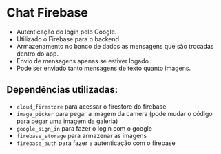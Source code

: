 # Chat Firebase

- Autenticação do login pelo Google.
- Utilizado o Firebase para o backend.
- Armazenamento no banco de dados as mensagens que são trocadas dentro do app.
- Envio de mensagens apenas se estiver logado.
- Pode ser enviado tanto mensagens de texto quanto imagens.


## Dependências utilizadas:
  - `cloud_firestore` para acessar o firestore do firebase
  - `image_picker` para pegar a imagem da camera (pode mudar o código para pegar uma imagem da galeria)
  - `google_sign_in` para fazer o login com o google
  - `firebase_storage` para armazenar as imagens
  - `firebase_auth` para fazer a autenticação com o firebase
